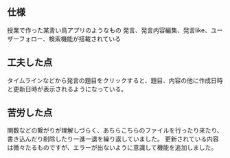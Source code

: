## 仕様
授業で作った某青い鳥アプリのようなもの
発言、発言内容編集、発言like、ユーザーフォロー、検索機能が搭載されている

## 工夫した点
タイムラインなどから発言の題目をクリックすると、題目、内容の他に作成日時と更新日時が表示されるようになっている。

## 苦労した点
関数などの繋がりが理解しづらく、あちらこちらのファイルを行ったり来たり、書き込んだり削除したり一進一退を繰り返していました。
更新されている内容は微々たるものですが、エラーが出ないように意識して機能を追加しました。

